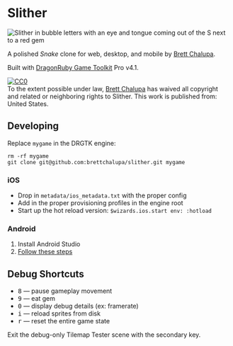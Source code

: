 # Slither

![Slither in bubble letters with an eye and tongue coming out of the S next to a red gem](https://user-images.githubusercontent.com/928367/212915843-3fb4cc63-d3d0-4fb8-bca7-f49481170c14.png)

A polished _Snake_ clone for web, desktop, and mobile by [Brett Chalupa](https://www.brettchalupa.com).

Built with [DragonRuby Game Toolkit](https://dragonruby.org/toolkit/game) Pro v4.1.

[![CC0](http://i.creativecommons.org/p/zero/1.0/88x31.png)](http://creativecommons.org/publicdomain/zero/1.0/)  
To the extent possible under law, [Brett Chalupa](https://brettchalupa.itch.io./slither) has waived all copyright and related or neighboring rights to Slither. This work is published from: United States.

## Developing

Replace `mygame` in the DRGTK engine:

```
rm -rf mygame
git clone git@github.com:brettchalupa/slither.git mygame
```

### iOS

- Drop in `metadata/ios_metadata.txt` with the proper config
- Add in the proper provisioning profiles in the engine root
- Start up the hot reload version: `$wizards.ios.start env: :hotload`

### Android

1. Install Android Studio
2. [Follow these steps](http://docs.dragonruby.org.s3-website-us-east-1.amazonaws.com/#--deploying-to-mobile-devices)

## Debug Shortcuts

- <kbd>8</kbd> — pause gameplay movement
- <kbd>9</kbd> — eat gem
- <kbd>0</kbd> — display debug details (ex: framerate)
- <kbd>i</kbd> — reload sprites from disk
- <kbd>r</kbd> — reset the entire game state

Exit the debug-only Tilemap Tester scene with the secondary key.
